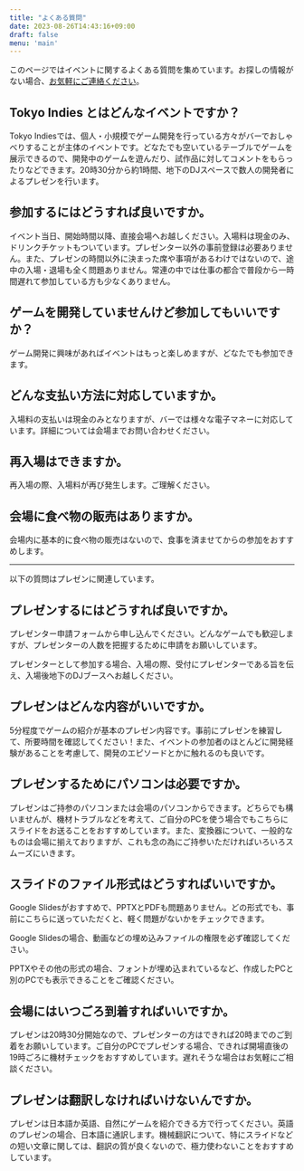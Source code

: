 ```yaml
---
title: "よくある質問"
date: 2023-08-26T14:43:16+09:00
draft: false
menu: 'main'
---
```


このページではイベントに関するよくある質問を集めています。お探しの情報がない場合、[お気軽にご連絡ください](mailto:contact@tokyoindies.com)。

## Tokyo Indies とはどんなイベントですか？

Tokyo Indiesでは、個人・小規模でゲーム開発を行っている方々がバーでおしゃべりすることが主体のイベントです。どなたでも空いているテーブルでゲームを展示できるので、開発中のゲームを遊んだり、試作品に対してコメントをもらったりなどできます。20時30分から約1時間、地下のDJスペースで数人の開発者によるプレゼンを行います。

## 参加するにはどうすれば良いですか。

イベント当日、開始時間以降、直接会場へお越しください。入場料は現金のみ、ドリンクチケットもついています。プレゼンター以外の事前登録は必要ありません。また、プレゼンの時間以外に決まった席や事項があるわけではないので、途中の入場・退場も全く問題ありません。常連の中では仕事の都合で普段から一時間遅れて参加している方も少なくありません。

## ゲームを開発していませんけど参加してもいいですか？

ゲーム開発に興味があればイベントはもっと楽しめますが、どなたでも参加できます。

## どんな支払い方法に対応していますか。

入場料の支払いは現金のみとなりますが、バーでは様々な電子マネーに対応しています。詳細については会場までお問い合わせください。

## 再入場はできますか。

再入場の際、入場料が再び発生します。ご理解ください。

## 会場に食べ物の販売はありますか。

会場内に基本的に食べ物の販売はないので、食事を済ませてからの参加をおすすめします。

-----

以下の質問はプレゼンに関連しています。

## プレゼンするにはどうすれば良いですか。

プレゼンター申請フォームから申し込んでください。どんなゲームでも歓迎しますが、プレゼンターの人数を把握するために申請をお願いしています。

プレゼンターとして参加する場合、入場の際、受付にプレゼンターである旨を伝え、入場後地下のDJブースへお越しください。

## プレゼンはどんな内容がいいですか。

5分程度でゲームの紹介が基本のプレゼン内容です。事前にプレゼンを練習して、所要時間を確認してください！また、イベントの参加者のほとんどに開発経験があることを考慮して、開発のエピソードとかに触れるのも良いです。

## プレゼンするためにパソコンは必要ですか。

プレゼンはご持参のパソコンまたは会場のパソコンからできます。どちらでも構いませんが、機材トラブルなどを考えて、ご自分のPCを使う場合でもこちらにスライドをお送ることをおすすめしています。また、変換器について、一般的なものは会場に揃えておりますが、これも念の為にご持参いただければいろいろスムーズにいきます。

## スライドのファイル形式はどうすればいいですか。

Google Slidesがおすすめで、PPTXとPDFも問題ありません。どの形式でも、事前にこちらに送っていただくと、軽く問題がないかをチェックできます。

Google Slidesの場合、動画などの埋め込みファイルの権限を必ず確認してください。

PPTXやその他の形式の場合、フォントが埋め込まれているなど、作成したPCと別のPCでも表示できることをご確認ください。

## 会場にはいつごろ到着すればいいですか。

プレゼンは20時30分開始なので、プレゼンターの方はできれば20時までのご到着をお願いしています。ご自分のPCでプレゼンする場合、できれば開場直後の19時ごろに機材チェックをおすすめしています。遅れそうな場合はお気軽にご相談ください。

## プレゼンは翻訳しなければいけないんですか。

プレゼンは日本語か英語、自然にゲームを紹介できる方で行ってください。英語のプレゼンの場合、日本語に通訳します。機械翻訳について、特にスライドなどの短い文章に関しては、翻訳の質が良くないので、極力使わないことをおすすめしています。
